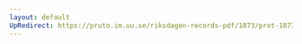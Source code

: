 ```yaml
---
layout: default
UpRedirect: https://pruto.im.uu.se/riksdagen-records-pdf/1873/prot-1873--ak--525.pdf
---
```

